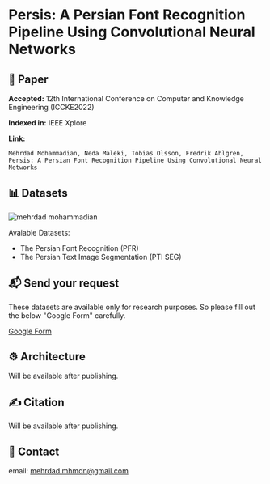 # Persis: A Persian Font Recognition Pipeline Using Convolutional Neural Networks


## 📖 Paper
**Accepted:** 12th International Conference on Computer and Knowledge Engineering (ICCKE2022)

**Indexed in:** IEEE Xplore

**Link:** 

```Mehrdad Mohammadian, Neda Maleki, Tobias Olsson, Fredrik Ahlgren, Persis: A Persian Font Recognition Pipeline Using Convolutional Neural Networks ```


## 📊 Datasets
![mehrdad mohammadian](assets/presis-some-samples.png)


Avaiable Datasets:
- The Persian Font Recognition (PFR) 
- The Persian Text Image Segmentation (PTI SEG) 

## 📬 Send your request
These datasets are available only for research purposes. So please fill out the below "Google Form" carefully.

[Google Form](https://docs.google.com/forms/d/e/1FAIpQLScyDsPJ9PUXrae6X6mlOxjnZw4xV03BEJhSPoThZkh5YsnwXw/viewform?usp=sf_link)

## ⚙️ Architecture
Will be available after publishing.

## ✍️ Citation
Will be available after publishing.


## 📧 Contact
email:  mehrdad.mhmdn@gmail.com
